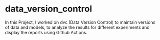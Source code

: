 # data_version_control
In this Project, I worked on dvc (Data Version Control) to maintain versions of data and models, to analyze the results for different experiments and display the reports using Github Actions. 
